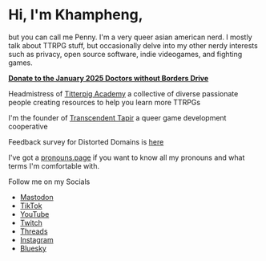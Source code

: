 # Hi, I'm Khampheng,
but you can call me Penny. I'm a very queer asian american nerd. I mostly talk about TTRPG stuff, but occasionally delve into my other nerdy interests such as privacy, open source software, indie videogames, and fighting games.

**[Donate to the January 2025 Doctors without Borders Drive](https://tiltify.com/@slovenlytrulls/white-team-2025-msf-drive)**

Headmistress of [Titterpig Academy](https://titterpig.academy) a collective of diverse passionate people creating resources to help you learn more TTRPGs

I'm the founder of [Transcendent Tapir](https://transtspir.games) a queer game development cooperative

Feedback survey for Distorted Domains is [here](https://docs.google.com/forms/d/e/1FAIpQLSfjumq6HyZGry6tnUG3JByZEYAQtUuqe_S2jtpLAghejkrEQw/viewform?usp=sf_link)

I've got a [pronouns.page](https://en.pronouns.page/@pennylescroche) if you want to know all my pronouns and what terms I'm comfortable with.

Follow me on my Socials
- [Mastodon](https://indiepocalypse.social/@pennylescroche)
- [TikTok](https://tiktok.com/@pennylescroche)
- [YouTube](https://youtube.com/@pennylescroche)
- [Twitch](https://twitch.tv/pennylescroche)
- [Threads](https://www.threads.net/@pennylescroche)
- [Instagram](https://www.instagram.com/pennylescroche/)
- [Bluesky](https://bsky.app/profile/pennylescroche.transtapir.games)